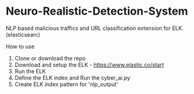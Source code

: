 # Neuro-Realistic-Detection-System

NLP based malicious traffics and URL classification extension for ELK.(elasticsearc)

How to use
1) Clone or download the repo
2) Download and setup the ELK - https://www.elastic.co/start
3) Run the ELK
4) Define the ELK index and Run the cyber_ai.py
5) Create ELK index pattern for 'nlp_output'
